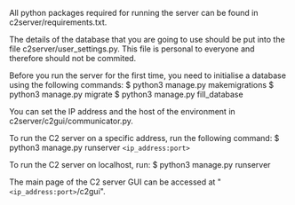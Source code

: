 All python packages required for running the server can be found in c2server/requirements.txt.

The details of the database that you are going to use should be put into the file c2server/user_settings.py. This file is personal to everyone and therefore should not be commited. 

Before you run the server for the first time, you need to initialise a database using the following commands:
$ python3 manage.py makemigrations
$ python3 manage.py migrate
$ python3 manage.py fill_database

You can set the IP address and the host of the environment in c2server/c2gui/communicator.py.

To run the C2 server on a specific address, run the following command:
$ python3 manage.py runserver `<ip_address:port>`

To run the C2 server on localhost, run:
$ python3 manage.py runserver

The main page of the C2 server GUI can be accessed at "`<ip_address:port>`/c2gui".
